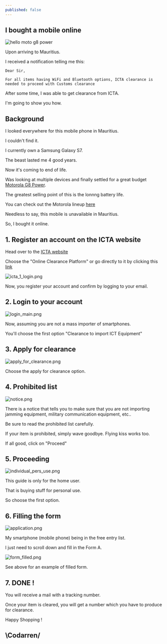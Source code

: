 ```yaml
---
published: false
---
```

## I bought a mobile online

![hello moto g8 power](https://github.com/codarrenvelvindron/codarrenvelvindron.github.io/raw/master/images/motorola-moto-g-power-r1.jpg)

Upon arriving to Mauritius.

I received a notification telling me this:
```
Dear Sir,

For all items having WiFi and Bluetooth options, ICTA clearance is needed to proceed with Customs clearance
```
After some time, I was able to get clearance from ICTA.

I'm going to show you how.

## Background

I looked everywhere for this mobile phone in Mauritius.

I couldn't find it.


I currently own a Samsung Galaxy S7.

The beast lasted me 4 good years.

Now it's coming to end of life.


Was looking at multiple devices and finally settled for a great budget [Motorola G8 Power](https://www.gsmarena.com/motorola_moto_g8_power-10052.php).

The greatest selling point of this is the lonnng battery life.

You can check out the Motorola lineup [here](https://www.androidauthority.com/best-motorola-phones-2-834231/)

Needless to say, this mobile is unavailable in Mauritius.

So, I bought it online.


## 1. Register an account on the ICTA website

Head over to the [ICTA website](https://www.icta.mu/)

Choose the "Online Clearance Platform" or go directly to it by clicking this [link](https://www.icta.mu/applyonline/)

![icta_1_login.png]({{site.baseurl}}/images/icta_1_login.png)

Now, you register your account and confirm by logging to your email.


## 2. Login to your account
![login_main.png]({{site.baseurl}}/images/login_main.png)

Now, assuming you are not a mass importer of smartphones.

You'll choose the first option "Clearance to import ICT Equipment"

## 3. Apply for clearance
![apply_for_clearance.png]({{site.baseurl}}/images/apply_for_clearance.png)

Choose the apply for clearance option.

## 4. Prohibited list
![notice.png]({{site.baseurl}}/images/notice.png)

There is a notice that tells you to make sure that you are not importing jamming equipment, military communication equipment, etc..

Be sure to read the prohibited list carefully.

If your item is prohibited, simply wave goodbye. Flying kiss works too.

If all good, click on "Proceed"

## 5. Proceeding

![individual_pers_use.png]({{site.baseurl}}/images/individual_pers_use.png)

This guide is only for the home user.

That is buying stuff for personal use.

So choose the first option.

## 6. Filling the form

![application.png]({{site.baseurl}}/images/application.png)

My smartphone (mobile phone) being in the free entry list.

I just need to scroll down and fill in the Form A.

![form_filled.png]({{site.baseurl}}/images/form_filled.png)

See above for an example of filled form.

## 7. DONE !
You will receive a mail with a tracking number.

Once your item is cleared, you will get a number which you have to produce for clearance.

Happy Shopping !

## \Codarren/